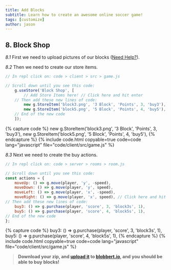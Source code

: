```yaml
---
title: Add Blocks
subtitle: Learn how to create an awesome online soccer game!
tags: [customize]
author: jason
---
```


## 8. Block Shop
_8.1_ First we need to upload pictures of our blocks ([Need Help?](/tutorials/images/)).

_8.2_ Then we need to create our store items.
```javascript
// In repl click on: code > client > src > game.js

// Scroll down until you see this code:
	g.useStore('Block Shop', [
		// Add Store Items here! // Click here and hit enter
	// Then add these new lines of code:
		new g.StoreItem('block3.png', '3 Block', 'Points', 3, 'buy3'),
		new g.StoreItem('block5.png', '5 Block', 'Points', 4, 'buy5'),
	// End of the new code
	]);
```
{% capture code %}
		new g.StoreItem('block3.png', '3 Block', 'Points', 3, 'buy3'),
		new g.StoreItem('block5.png', '5 Block', 'Points', 4, 'buy5'),
{% endcapture %}
{% include code.html copyable=true code=code lang="javascript" file="code/client/src/game.js" %}

_8.3_ Next we need to create the buy actions.
```javascript
// In repl click on: code > server > rooms > room.js

// Scroll down until you see this code:
const actions = {
	moveUp: () => g.move(player, 'y', -speed),
	moveDown: () => g.move(player, 'y', speed),
	moveLeft: () => g.move(player, 'x', -speed),
	moveRight: () => g.move(player, 'x', speed), // Click here and hit enter
// Then add these new lines of code:
	buy3: () => g.purchase(player, 'score', 3, 'block3s', 1),
	buy5: () => g.purchase(player, 'score', 4, 'block5s', 1),
// End of the new code
};
```
{% capture code %}
	buy3: () => g.purchase(player, 'score', 3, 'block3s', 1),
	buy5: () => g.purchase(player, 'score', 4, 'block5s', 1),
{% endcapture %}
{% include code.html copyable=true code=code lang="javascript" file="code/client/src/game.js" %}
> **Download your zip, and [upload it](/tutorials/uploadtoserver/) to [blobbert.io](https://blobbert.io/), and you should be able to buy blocks!**
